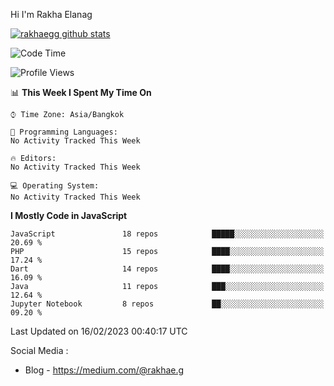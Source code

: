 Hi I'm Rakha Elanag


[![rakhaegg github stats](https://github-readme-stats.vercel.app/api?username=rakhaegg)](https://github.com/rakhaegg/rakhaegg)




<!--START_SECTION:waka-->
![Code Time](http://img.shields.io/badge/Code%20Time-1%2C196%20hrs%2026%20mins-blue)

![Profile Views](http://img.shields.io/badge/Profile%20Views-0-blue)

📊 **This Week I Spent My Time On** 

```text
⌚︎ Time Zone: Asia/Bangkok

💬 Programming Languages: 
No Activity Tracked This Week

🔥 Editors: 
No Activity Tracked This Week

💻 Operating System: 
No Activity Tracked This Week

```

**I Mostly Code in JavaScript** 

```text
JavaScript               18 repos            █████░░░░░░░░░░░░░░░░░░░░   20.69 % 
PHP                      15 repos            ████░░░░░░░░░░░░░░░░░░░░░   17.24 % 
Dart                     14 repos            ████░░░░░░░░░░░░░░░░░░░░░   16.09 % 
Java                     11 repos            ███░░░░░░░░░░░░░░░░░░░░░░   12.64 % 
Jupyter Notebook         8 repos             ██░░░░░░░░░░░░░░░░░░░░░░░   09.20 % 

```



 Last Updated on 16/02/2023 00:40:17 UTC
<!--END_SECTION:waka-->

Social Media : 
- Blog - https://medium.com/@rakhae.g
